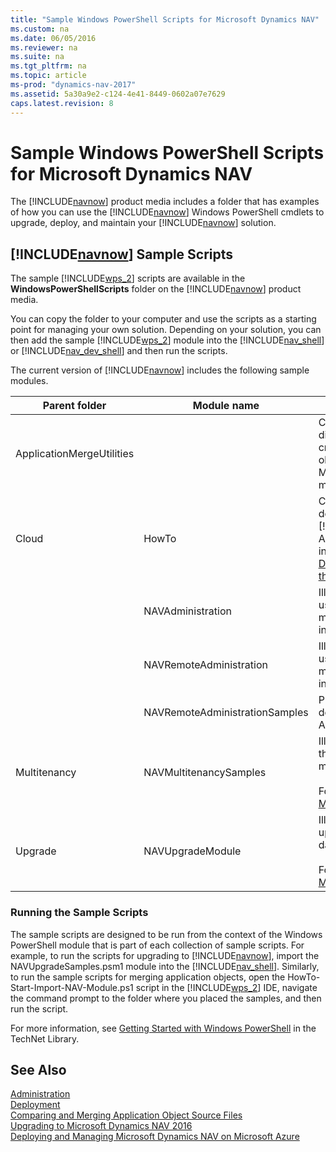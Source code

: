 ```yaml
---
title: "Sample Windows PowerShell Scripts for Microsoft Dynamics NAV"
ms.custom: na
ms.date: 06/05/2016
ms.reviewer: na
ms.suite: na
ms.tgt_pltfrm: na
ms.topic: article
ms-prod: "dynamics-nav-2017"
ms.assetid: 5a30a9e2-c124-4e41-8449-0602a07e7629
caps.latest.revision: 8
---
```

# Sample Windows PowerShell Scripts for Microsoft Dynamics NAV
The [!INCLUDE[navnow](includes/navnow_md.md)] product media includes a folder that has examples of how you can use the [!INCLUDE[navnow](includes/navnow_md.md)] Windows PowerShell cmdlets to upgrade, deploy, and maintain your [!INCLUDE[navnow](includes/navnow_md.md)] solution.  
  
## [!INCLUDE[navnow](includes/navnow_md.md)] Sample Scripts  
 The sample [!INCLUDE[wps_2](includes/wps_2_md.md)] scripts are available in the **WindowsPowerShellScripts** folder on the [!INCLUDE[navnow](includes/navnow_md.md)] product media.  
  
 You can copy the folder to your computer and use the scripts as a starting point for managing your own solution. Depending on your solution, you can then add the sample [!INCLUDE[wps_2](includes/wps_2_md.md)] module into the [!INCLUDE[nav_shell](includes/nav_shell_md.md)] or [!INCLUDE[nav_dev_shell](includes/nav_dev_shell_md.md)] and then run the scripts.  
  
 The current version of [!INCLUDE[navnow](includes/navnow_md.md)] includes the following sample modules.  
  
|Parent folder|Module name|[!INCLUDE[bp_tabledescription](includes/bp_tabledescription_md.md)]|  
|-------------------|-----------------|---------------------------------------|  
|ApplicationMergeUtilities||Contains sample scripts that illustrate different ways of using [!INCLUDE[wps_2](includes/wps_2_md.md)] cmdlets to merge and modify application objects. The sample scripts use the Microsoft.Dynamics.Nav.Model.Tools.psd1 module, which you must import first.|  
|Cloud|HowTo|Contains sample scripts and files for deploying a fully functional end-to-end [!INCLUDE[navnow](includes/navnow_md.md)] solution on Microsoft Azure virtual machines. For more information, see For more information, see [Deploying Microsoft Dynamics NAV Using the Example Scripts](Deploying-Microsoft-Dynamics-NAV-Using-the-Example-Scripts.md)|  
||NAVAdministration|Illustrates how [!INCLUDE[wps_2](includes/wps_2_md.md)] can be used to automate the provisioning and management of [!INCLUDE[navnow](includes/navnow_md.md)] installations on a virtual machine \(VM\).|  
||NAVRemoteAdministration|Illustrates how [!INCLUDE[wps_2](includes/wps_2_md.md)] can be used to automate the provisioning and management of [!INCLUDE[navnow](includes/navnow_md.md)] installations on Azure VMs.|  
||NAVRemoteAdministrationSamples|Provides examples of a fully automated deployment of [!INCLUDE[navnow](includes/navnow_md.md)] on Azure.|  
|Multitenancy|NAVMultitenancySamples|Illustrates how you can automate the steps that are required to migrate to a multitenant deployment architecture.<br /><br /> For more information, see [Migrating to Multitenancy](Migrating-to-Multitenancy.md).|  
|Upgrade|NAVUpgradeModule|Illustrates how you can automate the upgrade of a [!INCLUDE[nav7long](includes/nav7long_md.md)] database to [!INCLUDE[navnowlong](includes/navnowlong_md.md)].<br /><br /> For more information, see [Upgrading to Microsoft Dynamics NAV 2016](Upgrading-to-Microsoft-Dynamics-NAV-2016.md).|  
  
### Running the Sample Scripts  
 The sample scripts are designed to be run from the context of the Windows PowerShell module that is part of each collection of sample scripts. For example, to run the scripts for upgrading to [!INCLUDE[navnow](includes/navnow_md.md)], import the NAVUpgradeSamples.psm1 module into the [!INCLUDE[nav_shell](includes/nav_shell_md.md)]. Similarly, to run the sample scripts for merging application objects, open the HowTo-Start-Import-NAV-Module.ps1 script in the [!INCLUDE[wps_2](includes/wps_2_md.md)] IDE, navigate the command prompt to the folder where you placed the samples, and then run the script.  
  
 For more information, see [Getting Started with Windows PowerShell](http://go.microsoft.com/fwlink/?LinkID=252252) in the TechNet Library.  
  
## See Also  
 [Administration](Administration.md)   
 [Deployment](Deployment.md)   
 [Comparing and Merging Application Object Source Files](Comparing-and-Merging-Application-Object-Source-Files.md)   
 [Upgrading to Microsoft Dynamics NAV 2016](Upgrading-to-Microsoft-Dynamics-NAV-2016.md)   
 [Deploying and Managing Microsoft Dynamics NAV on Microsoft Azure](Deploying-and-Managing-Microsoft-Dynamics-NAV-on-Microsoft-Azure.md)